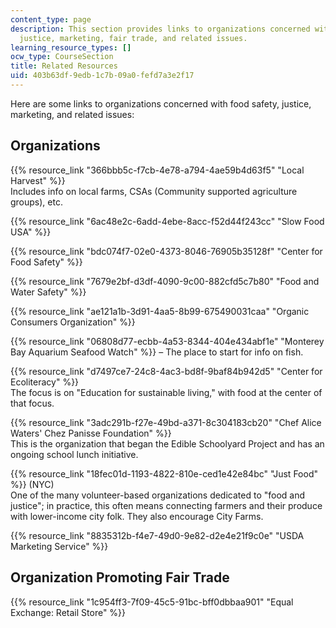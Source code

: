 ```yaml
---
content_type: page
description: This section provides links to organizations concerned with food safety,
  justice, marketing, fair trade, and related issues.
learning_resource_types: []
ocw_type: CourseSection
title: Related Resources
uid: 403b63df-9edb-1c7b-09a0-fefd7a3e2f17
---
```


Here are some links to organizations concerned with food safety, justice, marketing, and related issues:

Organizations
-------------

{{% resource_link "366bbb5c-f7cb-4e78-a794-4ae59b4d63f5" "Local Harvest" %}}  
Includes info on local farms, CSAs (Community supported agriculture groups), etc.

{{% resource_link "6ac48e2c-6add-4ebe-8acc-f52d44f243cc" "Slow Food USA" %}}

{{% resource_link "bdc074f7-02e0-4373-8046-76905b35128f" "Center for Food Safety" %}}

{{% resource_link "7679e2bf-d3df-4090-9c00-882cfd5c7b80" "Food and Water Safety" %}}

{{% resource_link "ae121a1b-3d91-4aa5-8b99-675490031caa" "Organic Consumers Organization" %}}

{{% resource_link "06808d77-ecbb-4a53-8344-404e434abf1e" "Monterey Bay Aquarium Seafood Watch" %}} – The place to start for info on fish.

{{% resource_link "d7497ce7-24c8-4ac3-bd8f-9baf84b942d5" "Center for Ecoliteracy" %}}  
The focus is on "Education for sustainable living," with food at the center of that focus.

{{% resource_link "3adc291b-f27e-49bd-a371-8c304183cb20" "Chef Alice Waters' Chez Panisse Foundation" %}}  
This is the organization that began the Edible Schoolyard Project and has an ongoing school lunch initiative.

{{% resource_link "18fec01d-1193-4822-810e-ced1e42e84bc" "Just Food" %}} (NYC)  
One of the many volunteer-based organizations dedicated to "food and justice"; in practice, this often means connecting farmers and their produce with lower-income city folk. They also encourage City Farms.

{{% resource_link "8835312b-f4e7-49d0-9e82-d2e4e21f9c0e" "USDA Marketing Service" %}}

Organization Promoting Fair Trade
---------------------------------

{{% resource_link "1c954ff3-7f09-45c5-91bc-bff0dbbaa901" "Equal Exchange: Retail Store" %}}